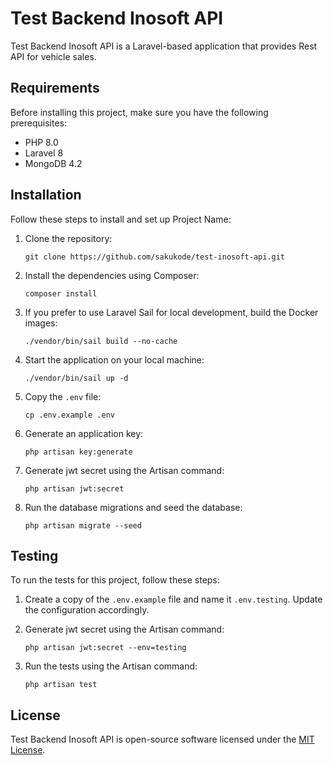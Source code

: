 # Test Backend Inosoft API

Test Backend Inosoft API is a Laravel-based application that provides Rest API for vehicle sales.

## Requirements

Before installing this project, make sure you have the following prerequisites:

- PHP 8.0
- Laravel 8
- MongoDB 4.2

## Installation

Follow these steps to install and set up Project Name:

1. Clone the repository:

   ```shell
   git clone https://github.com/sakukode/test-inosoft-api.git
   ```

2. Install the dependencies using Composer:

   ```shell
   composer install
   ```

3. If you prefer to use Laravel Sail for local development, build the Docker images:

   ```shell
   ./vendor/bin/sail build --no-cache
   ```

4. Start the application on your local machine:

   ```shell
   ./vendor/bin/sail up -d
   ```

5. Copy the `.env` file:

   ```shell
   cp .env.example .env
   ```

6. Generate an application key:

   ```shell
   php artisan key:generate
   ```
7. Generate jwt secret using the Artisan command:

   ```
   php artisan jwt:secret
   ```

8. Run the database migrations and seed the database:

   ```shell
   php artisan migrate --seed
   ```

## Testing

To run the tests for this project, follow these steps:

1. Create a copy of the `.env.example` file and name it `.env.testing`. Update the configuration accordingly.

2. Generate jwt secret using the Artisan command:

   ```
   php artisan jwt:secret --env=testing

3. Run the tests using the Artisan command:

   ```shell
   php artisan test
   ```


## License

Test Backend Inosoft API is open-source software licensed under the [MIT License](https://opensource.org/licenses/MIT).
